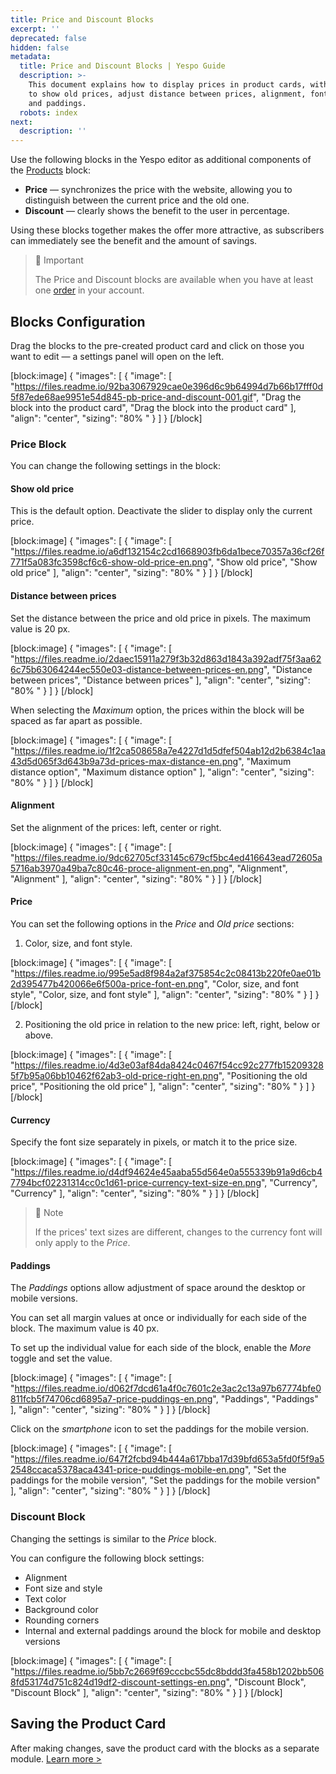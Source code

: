 ```yaml
---
title: Price and Discount Blocks
excerpt: ''
deprecated: false
hidden: false
metadata:
  title: Price and Discount Blocks | Yespo Guide
  description: >-
    This document explains how to display prices in product cards, with options
    to show old prices, adjust distance between prices, alignment, font styles,
    and paddings.
  robots: index
next:
  description: ''
---
```

Use the following blocks in the Yespo editor as additional components of the [Products](https://docs.yespo.io/docs/using-the-products-block) block:

- **Price** — synchronizes the price with the website, allowing you to distinguish between the current price and the old one.
- **Discount** — clearly shows the benefit to the user in percentage.

Using these blocks together makes the offer more attractive, as subscribers can immediately see the benefit and the amount of savings.

> 📘 Important
> 
> The Price and Discount blocks are available when you have at least one [order](https://docs.yespo.io/docs/orders-1) in your account.

## Blocks Configuration

Drag the blocks to the pre-created product card and click on those you want to edit — a settings panel will open on the left.

[block:image]
{
  "images": [
    {
      "image": [
        "https://files.readme.io/92ba3067929cae0e396d6c9b64994d7b66b17fff0d5f87ede68ae9951e54d845-pb-price-and-discount-001.gif",
        "Drag the block into the product card",
        "Drag the block into the product card"
      ],
      "align": "center",
      "sizing": "80% "
    }
  ]
}
[/block]


### Price Block

You can change the following settings in the block:

#### Show old price

This is the default option. Deactivate the slider to display only the current price.

[block:image]
{
  "images": [
    {
      "image": [
        "https://files.readme.io/a6df132154c2cd1668903fb6da1bece70357a36cf26f771f5a083fc3598cf6c6-show-old-price-en.png",
        "Show old price",
        "Show old price"
      ],
      "align": "center",
      "sizing": "80% "
    }
  ]
}
[/block]


#### Distance between prices

Set the distance between the price and old price in pixels. The maximum value is 20 px.

[block:image]
{
  "images": [
    {
      "image": [
        "https://files.readme.io/2daec15911a279f3b32d863d1843a392adf75f3aa626c75b63064244ec550e03-distance-between-prices-en.png",
        "Distance between prices",
        "Distance between prices"
      ],
      "align": "center",
      "sizing": "80% "
    }
  ]
}
[/block]


When selecting the _Maximum_ option, the prices within the block will be spaced as far apart as possible.

[block:image]
{
  "images": [
    {
      "image": [
        "https://files.readme.io/1f2ca508658a7e4227d1d5dfef504ab12d2b6384c1aa43d5d065f3d643b9a73d-prices-max-distance-en.png",
        "Maximum distance option",
        "Maximum distance option"
      ],
      "align": "center",
      "sizing": "80% "
    }
  ]
}
[/block]


#### Alignment

Set the alignment of the prices: left, center or right.

[block:image]
{
  "images": [
    {
      "image": [
        "https://files.readme.io/9dc62705cf33145c679cf5bc4ed416643ead72605a5716ab3970a49ba7c80c46-proce-alignment-en.png",
        "Alignment",
        "Alignment"
      ],
      "align": "center",
      "sizing": "80% "
    }
  ]
}
[/block]


#### Price

You can set the following options in the _Price_ and _Old price_ sections:

1. Color, size, and font style.

[block:image]
{
  "images": [
    {
      "image": [
        "https://files.readme.io/995e5ad8f984a2af375854c2c08413b220fe0ae01b2d395477b420066e6f500a-price-font-en.png",
        "Color, size, and font style",
        "Color, size, and font style"
      ],
      "align": "center",
      "sizing": "80% "
    }
  ]
}
[/block]


2. Positioning the old price in relation to the new price: left, right, below or above.

[block:image]
{
  "images": [
    {
      "image": [
        "https://files.readme.io/4d3e03af84da8424c0467f54cc92c277fb152093285f7b95a06bb10462f62ab3-old-price-right-en.png",
        "Positioning the old price",
        "Positioning the old price"
      ],
      "align": "center",
      "sizing": "80% "
    }
  ]
}
[/block]


#### Currency

Specify the font size separately in pixels, or match it to the price size.

[block:image]
{
  "images": [
    {
      "image": [
        "https://files.readme.io/d4df94624e45aaba55d564e0a555339b91a9d6cb47794bcf02231314cc0c1d61-price-currency-text-size-en.png",
        "Currency",
        "Currency"
      ],
      "align": "center",
      "sizing": "80% "
    }
  ]
}
[/block]


> 📘 Note
> 
> If the prices' text sizes are different, changes to the currency font will only apply to the _Price_.

#### Paddings

The _Paddings_ options allow adjustment of space around the desktop or mobile versions.

You can set all margin values at once or individually for each side of the block. The maximum value is 40 px. 

To set up the individual value for each side of the block, enable the _More_ toggle and set the value.

[block:image]
{
  "images": [
    {
      "image": [
        "https://files.readme.io/d062f7dcd61a4f0c7601c2e3ac2c13a97b67774bfe0811fcb5f74706cd6895a7-price-puddings-en.png",
        "Paddings",
        "Paddings"
      ],
      "align": "center",
      "sizing": "80% "
    }
  ]
}
[/block]


Click on the _smartphone_ icon to set the paddings for the mobile version.

[block:image]
{
  "images": [
    {
      "image": [
        "https://files.readme.io/647f2fcbd94b444a617bba17d39bfd653a5fd0f5f9a52548ccaca5378aca4341-price-puddings-mobile-en.png",
        "Set the paddings for the mobile version",
        "Set the paddings for the mobile version"
      ],
      "align": "center",
      "sizing": "80% "
    }
  ]
}
[/block]


### Discount Block

Changing the settings is similar to the _Price_ block.

You can configure the following block settings:

- Alignment
- Font size and style
- Text color
- Background color
- Rounding corners
- Internal and external paddings around the block for mobile and desktop versions

[block:image]
{
  "images": [
    {
      "image": [
        "https://files.readme.io/5bb7c2669f69cccbc55dc8bddd3fa458b1202bb5068fd53174d751c824d19df2-discount-settings-en.png",
        "Discount Block",
        "Discount Block"
      ],
      "align": "center",
      "sizing": "80% "
    }
  ]
}
[/block]


## Saving the Product Card 

After making changes, save the product card with the blocks as a separate module. [Learn more >](https://docs.yespo.io/docs/editing-cards-products-block#saving-a-card-as-a-module)